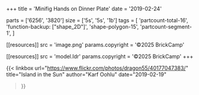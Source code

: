 +++
title = 'Minifig Hands on Dinner Plate'
date  = '2019-02-24'

parts = ['6256', '3820']
size  = ['5s', '5s', '1b']
tags  = [
  'partcount-total-16',
  'function-backup: ["shape_2D"]',
  'shape-polygon-15',
  'partcount-segment-1',
]

[[resources]]
src              = 'image.png'
params.copyright = '©2025 BrickCamp'

[[resources]]
src              = 'model.ldr'
params.copyright = '©2025 BrickCamp'
+++

{{< linkbox
    url="https://www.flickr.com/photos/dragon55/40177047383/"
    title="Island in the Sun"
    author="Karf Oohlu"
    date="2019-02-19"
>}}
